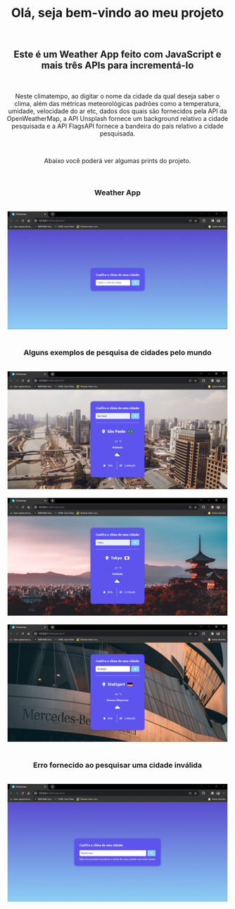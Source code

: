 <h1 align = "center"> Olá, seja bem-vindo ao meu projeto </h1>
<br>
<h2 align = "center"> Este é um Weather App feito com JavaScript e mais três APIs para incrementá-lo</h2>
<br>
<p align = "center"> Neste climatempo, ao digitar o nome da cidade da qual deseja saber o clima, além das métricas meteorológicas padrões como a temperatura, umidade, velocidade do ar etc, dados dos quais são fornecidos pela API da OpenWeatherMap, a API Unsplash fornece um background relativo a cidade pesquisada e a API FlagsAPI fornece a bandeira do país relativo a cidade pesquisada. </p>
<br>
<p align = "center"> Abaixo você poderá ver algumas prints do projeto.</p>
<br>
<h3 align = "center"> Weather App</h3>
<br>
<div align = "center">
<img src="public/IMG/Capturar1.PNG" width="500px">
</div>
<br>
<h3 align = "center"> Alguns exemplos de pesquisa de cidades pelo mundo</h3>
<br>
<div align="center">
<img src="public/IMG/Capturar2.PNG" width = "500px">
</div>
<br>
<div align="center">
<img src="public/IMG/Capturar3.PNG" width = "500px">
</div>
<br>
<div align="center">
<img src="public/IMG/Capturar4.PNG" width = "500px">
</div>
<br>
<h3 align = "center"> Erro fornecido ao pesquisar uma cidade inválida</h3>
<br>
<div align="center">
<img src="public/IMG/Capturar5.PNG" width = "500px">
</div>


